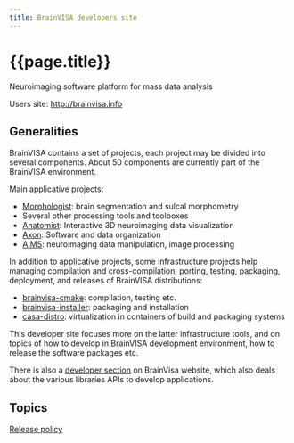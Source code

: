 ```yaml
---
title: BrainVISA developers site
---
```


# {{page.title}}

Neuroimaging software platform for mass data analysis

Users site: http://brainvisa.info

## Generalities

BrainVISA contains a set of projects, each project may be divided into several components. About 50 components are currently part of the BrainVISA environment.

Main applicative projects:

* [Morphologist](http://brainvisa.info/web/morphologist.html): brain segmentation and sulcal morphometry
* Several other processing tools and toolboxes
* [Anatomist](http://brainvisa.info/web/anatomist.html): Interactive 3D neuroimaging data visualization
* [Axon](http://brainvisa.info/axon/user_doc/index.html): Software and data organization
* [AIMS](http://brainvisa.info/aimsdata/user_doc/index.html): neuroimaging data manipulation, image processing

In addition to applicative projects, some infrastructure projects help managing compilation and cross-compilation, porting, testing, packaging, deployment, and releases of BrainVISA distributions:

* [brainvisa-cmake](http://brainvisa.info/brainvisa-cmake/index.html): compilation, testing etc.
* [brainvisa-installer](http://brainvisa.info/brainvisa-installer/index.html): packaging and installation
* [casa-distro](http://brainvisa.info/casa-distro/index.html): virtualization in containers of build and packaging systems

This developer site focuses more on the latter infrastructure tools, and on topics of how to develop in BrainVISA development environment, how to release the software packages etc.

There is also a [developer section](http://brainvisa.info/web/infrastructure.html) on BrainVisa website, which also deals about the various libraries APIs to develop applications.

## Topics

[Release policy](release_policy.md)
